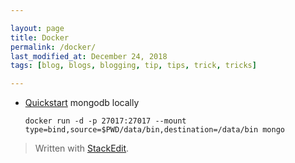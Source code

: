 ```yaml
---

layout: page
title: Docker
permalink: /docker/
last_modified_at: December 24, 2018
tags: [blog, blogs, blogging, tip, tips, trick, tricks]

---
```


* [Quickstart](https://blog.usejournal.com/docker-for-developers-mongodb-6d8ab16e6e4d) mongodb locally
    ```
    docker run -d -p 27017:27017 --mount type=bind,source=$PWD/data/bin,destination=/data/bin mongo
    ```


> Written with [StackEdit](https://stackedit.io/).
<!--stackedit_data:
eyJoaXN0b3J5IjpbMTgxODMyMzE1MiwtNTcyNDc3NDQwXX0=
-->
